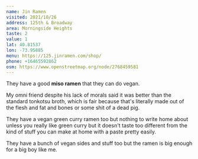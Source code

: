 ```yaml
---
name: Jin Ramen
visited: 2021/10/26
address: 125th & Broadway
area: Morningside Heights
taste: 2
value: 1
lat: 40.81537
lon: -73.95885
menu: https://125.jinramen.com/shop/
phone: +16465592862
osm: https://www.openstreetmap.org/node/2768459581
---
```


They have a good **miso ramen** that they can do vegan.

My omni friend despite his lack of morals said it was better than the standard tonkotsu broth, which is fair because that's literally made out of the flesh and fat and bones or some shit of a dead pig.

They have a vegan green curry ramen too but nothing to write home about unless you really like green curry but it doesn't taste too different from the kind of stuff you can make at home with a paste pretty easily.

They have a bunch of vegan sides and stuff too but the ramen is big enough for a big boy like me.
